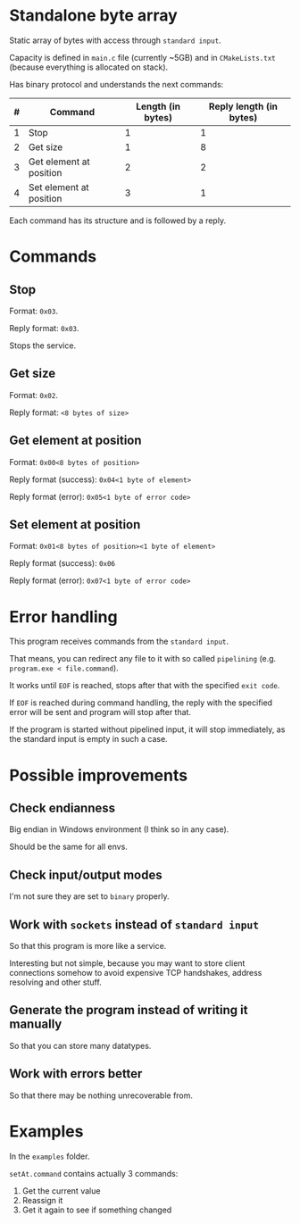 # Standalone byte array

Static array of bytes with access through `standard input`.

Capacity is defined in `main.c` file (currently ~5GB) and in `CMakeLists.txt` (because everything is allocated on stack).

Has binary protocol and understands the next commands:

| #  | Command | Length (in bytes) | Reply length (in bytes) |
| ---|---------| ---------------|--------------|
| 1  | Stop  | 1 | 1|
| 2  | Get size  | 1| 8|
| 3  | Get element at position  | 2| 2|
| 4  | Set element at position  | 3| 1|

Each command has its structure and is followed by a reply.

# Commands

## Stop
Format: `0x03`.

Reply format: `0x03`.

Stops the service.

## Get size

Format: `0x02`.

Reply format: `<8 bytes of size>`

## Get element at position

Format: `0x00<8 bytes of position>`

Reply format (success): `0x04<1 byte of element>`

Reply format (error): `0x05<1 byte of error code>`

## Set element at position

Format: `0x01<8 bytes of position><1 byte of element>`

Reply format (success): `0x06`

Reply format (error): `0x07<1 byte of error code>`

# Error handling

This program receives commands from the `standard input`.

That means, you can redirect any file to it with so called `pipelining` (e.g. `program.exe < file.command`).

It works until `EOF` is reached, stops after that with the specified `exit code`.

If `EOF` is reached during command handling, the reply with the specified error will be sent and program will stop after that.

If the program is started without pipelined input, it will stop immediately, as the standard input is empty in such a case.

# Possible improvements

## Check endianness

Big endian in Windows environment (I think so in any case).

Should be the same for all envs.

## Check input/output modes

I'm not sure they are set to `binary` properly.

## Work with `sockets` instead of `standard input`

So that this program is more like a service.

Interesting but not simple, because you may want to store client connections somehow to avoid expensive TCP handshakes, address resolving and other stuff.

## Generate the program instead of writing it manually

So that you can store many datatypes.

## Work with errors better

So that there may be nothing unrecoverable from.

# Examples

In the `examples` folder.

`setAt.command` contains actually 3 commands:

1. Get the current value
2. Reassign it
3. Get it again to see if something changed
